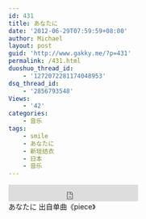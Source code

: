 ```yaml
---
id: 431
title: あなたに
date: '2012-06-29T07:59:59+08:00'
author: Michael
layout: post
guid: 'http://www.gakky.me/?p=431'
permalink: /431.html
duoshuo_thread_id:
    - '1272072281174048953'
dsq_thread_id:
    - '2856793548'
Views:
    - '42'
categories:
    - 音乐
tags:
    - smile
    - あなたに
    - 新垣结衣
    - 日本
    - 音乐
---
```


<div class="audio_player"><iframe allowtransparency="true" frameborder="0" height="33" loading="lazy" scrolling="no" src="http://www.diandian.com/n/common/player?feedId=93f10880-c17f-11e1-86f1-782bcb38253b" width="257"></iframe></div>あなたに 出自单曲《piece》